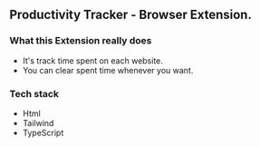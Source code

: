## Productivity Tracker - Browser Extension.

### What this Extension really does

- It's track time spent on each website.
- You can clear spent time whenever you want.

### Tech stack

- Html
- Tailwind
- TypeScript
